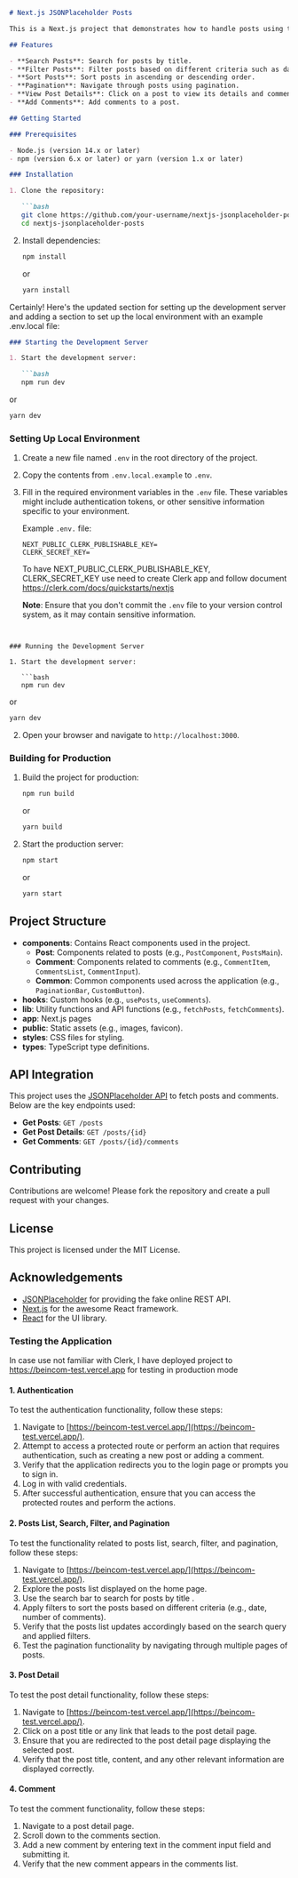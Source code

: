 
```markdown
# Next.js JSONPlaceholder Posts

This is a Next.js project that demonstrates how to handle posts using the JSONPlaceholder API. The application allows users to search, filter, paginate, view details of posts add comment.

## Features

- **Search Posts**: Search for posts by title.
- **Filter Posts**: Filter posts based on different criteria such as date and number of comments.
- **Sort Posts**: Sort posts in ascending or descending order.
- **Pagination**: Navigate through posts using pagination.
- **View Post Details**: Click on a post to view its details and comments.
- **Add Comments**: Add comments to a post.

## Getting Started

### Prerequisites

- Node.js (version 14.x or later)
- npm (version 6.x or later) or yarn (version 1.x or later)

### Installation

1. Clone the repository:

   ```bash
   git clone https://github.com/your-username/nextjs-jsonplaceholder-posts.git
   cd nextjs-jsonplaceholder-posts
   ```

2. Install dependencies:

   ```bash
   npm install
   ```

   or

   ```bash
   yarn install
   ```

Certainly! Here's the updated section for setting up the development server and adding a section to set up the local environment with an example .env.local file:

```markdown
### Starting the Development Server

1. Start the development server:

   ```bash
   npm run dev
   ```

   or

   ```bash
   yarn dev
   ```

### Setting Up Local Environment

1. Create a new file named `.env` in the root directory of the project.

2. Copy the contents from `.env.local.example` to `.env`.

3. Fill in the required environment variables in the `.env` file. These variables might include authentication tokens, or other sensitive information specific to your environment.

   Example `.env.` file:

   ```plaintext
   NEXT_PUBLIC_CLERK_PUBLISHABLE_KEY=
   CLERK_SECRET_KEY=
   ```
   To have  NEXT_PUBLIC_CLERK_PUBLISHABLE_KEY, CLERK_SECRET_KEY
   use need to create Clerk app and follow document https://clerk.com/docs/quickstarts/nextjs

   
   **Note**: Ensure that you don't commit the `.env` file to your version control system, as it may contain sensitive information.
```


### Running the Development Server

1. Start the development server:

   ```bash
   npm run dev
   ```

   or

   ```bash
   yarn dev
   ```

2. Open your browser and navigate to `http://localhost:3000`.

### Building for Production

1. Build the project for production:

   ```bash
   npm run build
   ```

   or

   ```bash
   yarn build
   ```

2. Start the production server:

   ```bash
   npm start
   ```

   or

   ```bash
   yarn start
   ```

## Project Structure

- **components**: Contains React components used in the project.
  - **Post**: Components related to posts (e.g., `PostComponent`, `PostsMain`).
  - **Comment**: Components related to comments (e.g., `CommentItem`, `CommentsList`, `CommentInput`).
  - **Common**: Common components used across the application (e.g., `PaginationBar`, `CustomButton`).
- **hooks**: Custom hooks (e.g., `usePosts`, `useComments`).
- **lib**: Utility functions and API functions (e.g., `fetchPosts`, `fetchComments`).
- **app**: Next.js pages
- **public**: Static assets (e.g., images, favicon).
- **styles**: CSS files for styling.
- **types**: TypeScript type definitions.

## API Integration

This project uses the [JSONPlaceholder API](https://jsonplaceholder.typicode.com/) to fetch posts and comments. Below are the key endpoints used:

- **Get Posts**: `GET /posts`
- **Get Post Details**: `GET /posts/{id}`
- **Get Comments**: `GET /posts/{id}/comments`

## Contributing

Contributions are welcome! Please fork the repository and create a pull request with your changes.

## License

This project is licensed under the MIT License.

## Acknowledgements

- [JSONPlaceholder](https://jsonplaceholder.typicode.com/) for providing the fake online REST API.
- [Next.js](https://nextjs.org/) for the awesome React framework.
- [React](https://reactjs.org/) for the UI library.

### Testing the Application

In case use not familiar with Clerk, I have deployed project to https://beincom-test.vercel.app  for testing in production mode

#### 1. Authentication

To test the authentication functionality, follow these steps:

1. Navigate to [https://beincom-test.vercel.app/](https://beincom-test.vercel.app/).
2. Attempt to access a protected route or perform an action that requires authentication, such as creating a new post or adding a comment.
3. Verify that the application redirects you to the login page or prompts you to sign in.
4. Log in with valid credentials.
5. After successful authentication, ensure that you can access the protected routes and perform the actions.

#### 2. Posts List, Search, Filter, and Pagination

To test the functionality related to posts list, search, filter, and pagination, follow these steps:

1. Navigate to [https://beincom-test.vercel.app/](https://beincom-test.vercel.app/).
2. Explore the posts list displayed on the home page.
3. Use the search bar to search for posts by title .
4. Apply filters to sort the posts based on different criteria (e.g., date, number of comments).
5. Verify that the posts list updates accordingly based on the search query and applied filters.
6. Test the pagination functionality by navigating through multiple pages of posts.

#### 3. Post Detail

To test the post detail functionality, follow these steps:

1. Navigate to [https://beincom-test.vercel.app/](https://beincom-test.vercel.app/).
2. Click on a post title or any link that leads to the post detail page.
3. Ensure that you are redirected to the post detail page displaying the selected post.
4. Verify that the post title, content, and any other relevant information are displayed correctly.

#### 4. Comment

To test the comment functionality, follow these steps:

1. Navigate to a post detail page.
2. Scroll down to the comments section.
3. Add a new comment by entering text in the comment input field and submitting it.
4. Verify that the new comment appears in the comments list.

